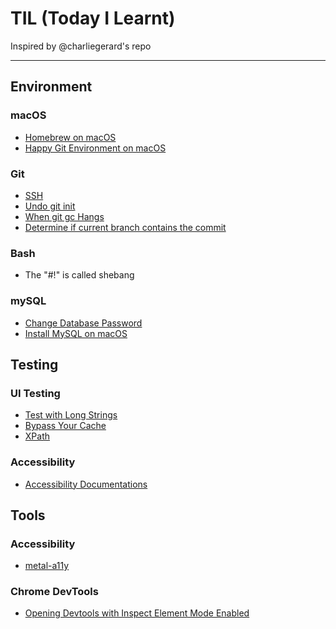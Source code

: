 # TIL (Today I Learnt)

Inspired by @charliegerard's repo

---

## Environment
### macOS
* [Homebrew on macOS](tools/brew.md)
* [Happy Git Environment on macOS](tools/happyGit.md)

### Git
* [SSH](/git/ssh.md)
* [Undo git init](/git/undoGitInit.md)
* [When git gc Hangs](/git/gcHangs.md)
* [Determine if current branch contains the commit](/git/isTheCommitInTheBranch.md)

### Bash
* The "#!" is called shebang

### mySQL
* [Change Database Password](/mysql/changeDBPwd.md)
* [Install MySQL on macOS](/mysql/installMySQLMacOS.md)

## Testing
### UI Testing
* [Test with Long Strings](/UI/testWLongText.md)
* [Bypass Your Cache](/UI/bypassYourCache.md)
* [XPath](/UI/xpath.md)

### Accessibility
* [Accessibility Documentations](accessibility/documentations.md)

## Tools
### Accessibility
* [metal-a11y](https://github.com/metal/metal-a11y-checker)

### Chrome DevTools
* [Opening Devtools with Inspect Element Mode Enabled](/devtools/inspectEnabled.md)
